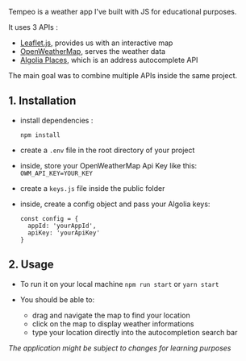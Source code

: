 Tempeo is a weather app I've built with JS for educational purposes.

It uses 3 APIs :
- [Leaflet.js](https://github.com/Leaflet/Leaflet), provides us with an interactive map
- [OpenWeatherMap](https://openweathermap.org/), serves the weather data
- [Algolia Places](https://github.com/algolia/places), which is an address autocomplete API

The main goal was to combine multiple APIs inside the same project.

## 1. Installation

  

- install dependencies :

   `npm install`

- create a `.env` file in the root directory of your project

- inside, store your OpenWeatherMap Api Key like this: 
`OWM_API_KEY=YOUR_KEY`
    
- create a `keys.js` file inside the public folder
- inside, create a config object and pass your Algolia keys:
   

      const config = {
        appId: 'yourAppId',
        apiKey: 'yourApiKey'
      }

  
  

## 2. Usage

- To run it on your local machine `npm run start`  or `yarn start`

- You should be able to:
	- drag and navigate the map to find your location
	- click on the map to display weather informations
	- type your location directly into the autocompletion search bar


*The application might be subject to changes for learning purposes*
